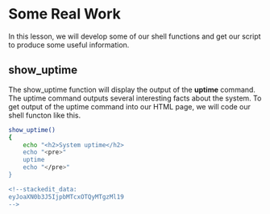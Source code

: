 # Some Real Work
In this lesson, we will develop some of our shell functions and get our script to produce some useful information.

## show_uptime
The show_uptime function will display the output of the **uptime** command. The uptime command outputs several interesting facts about the system.
To get output of the uptime command into our HTML page, we will code our shell functon like this.
```bash
show_uptime()
{
	echo "<h2>System uptime</h2>
	echo "<pre>"
	uptime
	echo "</pre>"
}

<!--stackedit_data:
eyJoaXN0b3J5IjpbMTcxOTQyMTgzMl19
-->